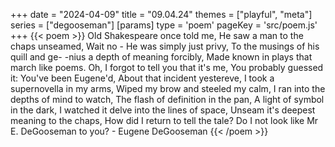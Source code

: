 +++
date = "2024-04-09"
title = "09.04.24"
themes = ["playful", "meta"]
series = ["degooseman"]
[params]
  type = 'poem'
  pageKey = 'src/poem.js'
+++
{{< poem >}}
Old Shakespeare once told me,
He saw a man to the chaps unseamed,
Wait no - He was simply just privy,
To the musings of his quill and ge-
-nius a depth of meaning forcibly,
Made known in plays that march like poems.
Oh, I forgot to tell you that it's me,
You probably guessed it:
You've been Eugene'd,
About that incident yestereve,
I took a supernovella in my arms,
Wiped my brow and steeled my calm,
I ran into the depths of mind to watch,
The flash of definition in the pan,
A light of symbol in the dark,
I watched it delve into the lines of space,
Unseam it's deepest meaning to the chaps,
How did I return to tell the tale?
Do I not look like Mr E. DeGooseman to you?
\- Eugene DeGooseman 
{{< /poem >}}